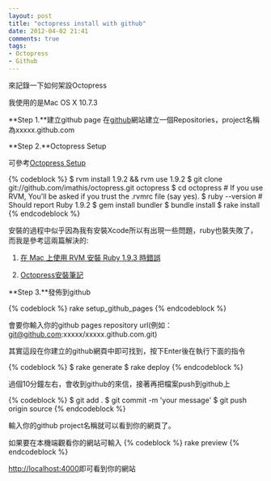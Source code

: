 ```yaml
---
layout: post
title: "octopress install with github"
date: 2012-04-02 21:41
comments: true
tags: 
- Octopress
- Github
---
```

來記錄一下如何架設Octopress

我使用的是Mac OS X 10.7.3

**Step 1.**建立github page
在[github](https://github.com/)網站建立一個Repositories，project名稱為xxxxx.github.com

**Step 2.**Octopress Setup

可參考[Octopress Setup](http://octopress.org/docs/setup/)

{% codeblock %}
$ rvm install 1.9.2 && rvm use 1.9.2
$ git clone git://github.com/imathis/octopress.git octopress
$ cd octopress    # If you use RVM, You'll be asked if you trust the .rvmrc file (say yes).
$ ruby --version  # Should report Ruby 1.9.2
$ gem install bundler
$ bundle install
$ rake install
{% endcodeblock %}

<!--more-->

安裝的過程中似乎因為我有安裝Xcode所以有出現一些問題，ruby也裝失敗了，而我是參考這兩篇解決的:

1. [在 Mac 上使用 RVM 安裝 Ruby 1.9.3 時錯誤](http://gogojimmy.net/%E6%8E%83%E9%9B%B7/RVM/Ruby%201.9.3/install-ruby-1-dot-9-3-via-rvm-on-mac-problem/)

2. [Octopress安裝筆記](http://blog.visioncan.com/2011/install-octopress/)

**Step 3.**發佈到github

{% codeblock %}
rake setup_github_pages
{% endcodeblock %}

會要你輸入你的github pages repository url(例如：git@github.com:xxxxx/xxxxx.github.com.git)

其實這段在你建立的github網頁中即可找到，按下Enter後在執行下面的指令

{% codeblock %}
$ rake generate
$ rake deploy
{% endcodeblock %}

過個10分鐘左右，會收到github的來信，接著再把檔案push到github上

{% codeblock %}
$ git add .
$ git commit -m 'your message'
$ git push origin source
{% endcodeblock %}

輸入你的github project名稱就可以看到你的網頁了。

如果要在本機端觀看你的網站可輸入
{% codeblock %}
rake preview
{% endcodeblock %}

<http://localhost:4000>即可看到你的網站
